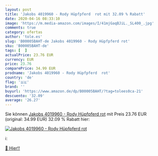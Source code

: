 ```yaml
---
layout: post
title: 'Jakobs 4019960 - Rody Hüpfpferd  rot mit 32.09 % Rabatt'
date: 2020-04-16 08:33:10
image: 'https://m.media-amazon.com/images/I/41mjGaqBJiL._SL400_.jpg'
comments: true
category: ofertas
author: 'tole.es'
slug: 'B00005BAHT-de Jakobs 4019960 - Rody Hüpfpferd rot'
sku: 'B00005BAHT-de'
tags: [  ]
actualPrice: 23.76 EUR
currency: EUR
price: 23.76
comparePrice: 34.99 EUR
prodname: 'Jakobs 4019960 - Rody Hüpfpferd  rot'
country: 'de'
flag: '🇩🇪'
brand: ''
buyurl: 'https://www.amazon.de/dp/B00005BAHT/?tag=tolees0ca-21'
descuento: '32.09'
average: '26.27'
---
```


Sie können [Jakobs 4019960 - Rody Hüpfpferd  rot](https://www.amazon.de/dp/B00005BAHT/?tag=tolees0ca-21) mit Preis 23.76 EUR (original: 34.99 EUR) 32.09 % Rabatt hier:

[![Jakobs 4019960 - Rody Hüpfpferd  rot](https://m.media-amazon.com/images/I/41mjGaqBJiL._SL400_.jpg)](https://www.amazon.de/dp/B00005BAHT/?tag=tolees0ca-21)

ℹ️:


[🛒 Hier!!](https://www.amazon.de/dp/B00005BAHT/?tag=tolees0ca-21)
